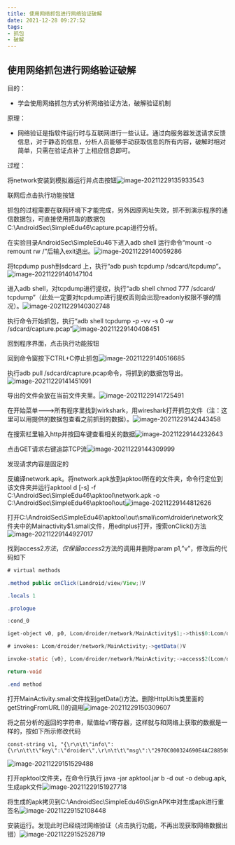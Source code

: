 ```yaml
---
title: 使用网络抓包进行网络验证破解
date: 2021-12-28 09:27:52
tags: 
- 抓包
- 破解
---
```


## 使用网络抓包进行网络验证破解

目的：
* 学会使用网络抓包方式分析网络验证方法，破解验证机制

原理：
* 网络验证是指软件运行时与互联网进行一些认证。通过向服务器发送请求反馈信息，对于静态的信息，分析人员能够手动获取信息的所有内容，破解时相对简单，只需在验证点补丁上相应信息即可。

过程：

将network安装到模拟器运行并点击按钮![image-20211229135933543](https://oxchang.coding.net/p/image-one/d/image/git/raw/master/%E4%BD%BF%E7%94%A8%E7%BD%91%E7%BB%9C%E6%8A%93%E5%8C%85%E8%BF%9B%E8%A1%8C%E7%BD%91%E7%BB%9C%E9%AA%8C%E8%AF%81%E7%A0%B4%E8%A7%A3/image-20211229135933543.png)

联网后点击执行功能按钮

抓包的过程需要在联网环境下才能完成，另外因原网址失效，抓不到演示程序的通信数据包，可直接使用抓取的数据包C:\AndroidSec\SimpleEdu46\capture.pcap进行分析。

在实验目录AndroidSec\SimpleEdu46下进入adb shell 运行命令“mount -o remount rw /”后输入exit退出。![image-20211229140059286](https://oxchang.coding.net/p/image-one/d/image/git/raw/master/%E4%BD%BF%E7%94%A8%E7%BD%91%E7%BB%9C%E6%8A%93%E5%8C%85%E8%BF%9B%E8%A1%8C%E7%BD%91%E7%BB%9C%E9%AA%8C%E8%AF%81%E7%A0%B4%E8%A7%A3/image-20211229140059286.png)

将tcpdump push到sdcard 上，执行“adb push tcpdump /sdcard/tcpdump”。![image-20211229140147104](https://oxchang.coding.net/p/image-one/d/image/git/raw/master/%E4%BD%BF%E7%94%A8%E7%BD%91%E7%BB%9C%E6%8A%93%E5%8C%85%E8%BF%9B%E8%A1%8C%E7%BD%91%E7%BB%9C%E9%AA%8C%E8%AF%81%E7%A0%B4%E8%A7%A3/image-20211229140147104.png)

进入adb shell，对tcpdump进行提权，执行“adb shell chmod 777 /sdcard/ tcpdump”（此处一定要对tcpdump进行提权否则会出现readonly权限不够的情况）。![image-20211229140302748](https://oxchang.coding.net/p/image-one/d/image/git/raw/master/%E4%BD%BF%E7%94%A8%E7%BD%91%E7%BB%9C%E6%8A%93%E5%8C%85%E8%BF%9B%E8%A1%8C%E7%BD%91%E7%BB%9C%E9%AA%8C%E8%AF%81%E7%A0%B4%E8%A7%A3/image-20211229140302748.png)

执行命令开始抓包，执行“adb shell tcpdump -p -vv -s 0 -w /sdcard/capture.pcap”![image-20211229140408451](https://oxchang.coding.net/p/image-one/d/image/git/raw/master/%E4%BD%BF%E7%94%A8%E7%BD%91%E7%BB%9C%E6%8A%93%E5%8C%85%E8%BF%9B%E8%A1%8C%E7%BD%91%E7%BB%9C%E9%AA%8C%E8%AF%81%E7%A0%B4%E8%A7%A3/image-20211229140408451.png)

回到程序界面，点击执行功能按钮

回到命令窗按下CTRL+C停止抓包![image-20211229140516685](https://oxchang.coding.net/p/image-one/d/image/git/raw/master/%E4%BD%BF%E7%94%A8%E7%BD%91%E7%BB%9C%E6%8A%93%E5%8C%85%E8%BF%9B%E8%A1%8C%E7%BD%91%E7%BB%9C%E9%AA%8C%E8%AF%81%E7%A0%B4%E8%A7%A3/image-20211229140516685.png)

执行adb pull /sdcard/capture.pcap命令，将抓到的数据包导出。![image-20211229141451091](https://oxchang.coding.net/p/image-one/d/image/git/raw/master/%E4%BD%BF%E7%94%A8%E7%BD%91%E7%BB%9C%E6%8A%93%E5%8C%85%E8%BF%9B%E8%A1%8C%E7%BD%91%E7%BB%9C%E9%AA%8C%E8%AF%81%E7%A0%B4%E8%A7%A3/image-20211229141451091.png)

导出的文件会放在当前文件夹里。![image-20211229141725491](https://oxchang.coding.net/p/image-one/d/image/git/raw/master/%E4%BD%BF%E7%94%A8%E7%BD%91%E7%BB%9C%E6%8A%93%E5%8C%85%E8%BF%9B%E8%A1%8C%E7%BD%91%E7%BB%9C%E9%AA%8C%E8%AF%81%E7%A0%B4%E8%A7%A3/image-20211229141725491.png)

在开始菜单--->所有程序里找到wirkshark，用wireshark打开抓包文件（注：这里可以用提供的数据包查看之前抓到的数据）。![image-20211229142443458](https://oxchang.coding.net/p/image-one/d/image/git/raw/master/%E4%BD%BF%E7%94%A8%E7%BD%91%E7%BB%9C%E6%8A%93%E5%8C%85%E8%BF%9B%E8%A1%8C%E7%BD%91%E7%BB%9C%E9%AA%8C%E8%AF%81%E7%A0%B4%E8%A7%A3/image-20211229142443458.png)

在搜索栏里输入http并按回车键查看相关的数据![image-20211229144232643](https://oxchang.coding.net/p/image-one/d/image/git/raw/master/%E4%BD%BF%E7%94%A8%E7%BD%91%E7%BB%9C%E6%8A%93%E5%8C%85%E8%BF%9B%E8%A1%8C%E7%BD%91%E7%BB%9C%E9%AA%8C%E8%AF%81%E7%A0%B4%E8%A7%A3/image-20211229144232643.png)

点击GET请求右键追踪TCP流![image-20211229144309999](https://oxchang.coding.net/p/image-one/d/image/git/raw/master/%E4%BD%BF%E7%94%A8%E7%BD%91%E7%BB%9C%E6%8A%93%E5%8C%85%E8%BF%9B%E8%A1%8C%E7%BD%91%E7%BB%9C%E9%AA%8C%E8%AF%81%E7%A0%B4%E8%A7%A3/image-20211229144309999.png)

发现请求内容是固定的

反编译network.apk。将network.apk放到apktool所在的文件夹，命令行定位到该文件夹并运行apktool d [-s] -f C:\AndroidSec\SimpleEdu46\apktool\network.apk -o C:\AndroidSec\SimpleEdu46\apktool\out![image-20211229144812626](https://oxchang.coding.net/p/image-one/d/image/git/raw/master/%E4%BD%BF%E7%94%A8%E7%BD%91%E7%BB%9C%E6%8A%93%E5%8C%85%E8%BF%9B%E8%A1%8C%E7%BD%91%E7%BB%9C%E9%AA%8C%E8%AF%81%E7%A0%B4%E8%A7%A3/image-20211229144812626.png)

打开C:\AndroidSec\SimpleEdu46\apktool\out\smali\com\droider\network文件夹中的Mainactivity$1.smali文件，用editplus打开，搜索onClick()方法![image-20211229144927017](https://oxchang.coding.net/p/image-one/d/image/git/raw/master/%E4%BD%BF%E7%94%A8%E7%BD%91%E7%BB%9C%E6%8A%93%E5%8C%85%E8%BF%9B%E8%A1%8C%E7%BD%91%E7%BB%9C%E9%AA%8C%E8%AF%81%E7%A0%B4%E8%A7%A3/image-20211229144927017.png)

找到access$2方法，仅保留access$​2方法的调用并删除param p1,”v”，修改后的代码如下

```java
# virtual methods

.method public onClick(Landroid/view/View;)V

.locals 1

.prologue

:cond_0

iget-object v0, p0, Lcom/droider/network/MainActivity$1;->this$0:Lcom/droider/network/MainActivity;

# invokes: Lcom/droider/network/MainActivity;->getData()V

invoke-static {v0}, Lcom/droider/network/MainActivity;->access$2(Lcom/droider/network/MainActivity;)V

return-void

.end method
```



打开MainActivity.smali文件找到getData()方法。删除HttpUtils类里面的getStringFromURL()的调用![image-20211229150309607](https://oxchang.coding.net/p/image-one/d/image/git/raw/master/%E4%BD%BF%E7%94%A8%E7%BD%91%E7%BB%9C%E6%8A%93%E5%8C%85%E8%BF%9B%E8%A1%8C%E7%BD%91%E7%BB%9C%E9%AA%8C%E8%AF%81%E7%A0%B4%E8%A7%A3/image-20211229150309607.png)

将之前分析的返回的字符串，赋值给v1寄存器，这样就与和网络上获取的数据是一样的，按如下所示修改代码

```
const-string v1, "{\r\n\t\"info\":{\r\n\t\t\"key\":\"droider\",\r\n\t\t\"msg\":\"2970C000324690E4AC28850CC2E4D36C6713FE28F48BD03D442AE1845CBDF16EA68CEDB67F8E90C6D47BB4C7F492322056C4A6B56BA1633BDCF9715850E77B18\"\r\n\t}\r\n}\r\n"
```

![image-20211229151529488](https://oxchang.coding.net/p/image-one/d/image/git/raw/master/%E4%BD%BF%E7%94%A8%E7%BD%91%E7%BB%9C%E6%8A%93%E5%8C%85%E8%BF%9B%E8%A1%8C%E7%BD%91%E7%BB%9C%E9%AA%8C%E8%AF%81%E7%A0%B4%E8%A7%A3/image-20211229151529488.png)

打开apktool文件夹，在命令行执行 java -jar apktool.jar b -d out -o debug.apk,生成apk文件![image-20211229151927718](https://oxchang.coding.net/p/image-one/d/image/git/raw/master/%E4%BD%BF%E7%94%A8%E7%BD%91%E7%BB%9C%E6%8A%93%E5%8C%85%E8%BF%9B%E8%A1%8C%E7%BD%91%E7%BB%9C%E9%AA%8C%E8%AF%81%E7%A0%B4%E8%A7%A3/image-20211229151927718.png)

将生成的apk拷贝到C:\AndroidSec\SimpleEdu46\SignAPK中对生成apk进行重签名![image-20211229152108448](https://oxchang.coding.net/p/image-one/d/image/git/raw/master/%E4%BD%BF%E7%94%A8%E7%BD%91%E7%BB%9C%E6%8A%93%E5%8C%85%E8%BF%9B%E8%A1%8C%E7%BD%91%E7%BB%9C%E9%AA%8C%E8%AF%81%E7%A0%B4%E8%A7%A3/image-20211229152108448.png)

安装运行。发现此时已经绕过网络验证（点击执行功能，不再出现获取网络数据出错）![image-20211229152528719](https://oxchang.coding.net/p/image-one/d/image/git/raw/master/%E4%BD%BF%E7%94%A8%E7%BD%91%E7%BB%9C%E6%8A%93%E5%8C%85%E8%BF%9B%E8%A1%8C%E7%BD%91%E7%BB%9C%E9%AA%8C%E8%AF%81%E7%A0%B4%E8%A7%A3/image-20211229152528719.png)


